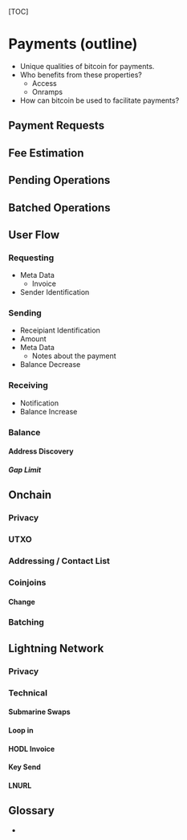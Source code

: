 [TOC]

# Payments (outline)

- Unique qualities of bitcoin for payments.
- Who benefits from these properties?
  - Access
  - Onramps
- How can bitcoin be used to facilitate payments?

## Payment Requests

## Fee Estimation

## Pending Operations

## Batched Operations

## User Flow

### Requesting

- Meta Data
  - Invoice
- Sender Identification

### Sending

- Receipiant Identification
- Amount
- Meta Data
  - Notes about the payment
- Balance Decrease

### Receiving

- Notification
- Balance Increase

### Balance

#### Address Discovery

##### Gap Limit

## Onchain

### Privacy

### UTXO

### Addressing / Contact List

### Coinjoins

#### Change

### Batching

## Lightning Network

### Privacy

### Technical

#### Submarine Swaps

#### Loop in

#### HODL Invoice

#### Key Send

#### LNURL

## Glossary

- 